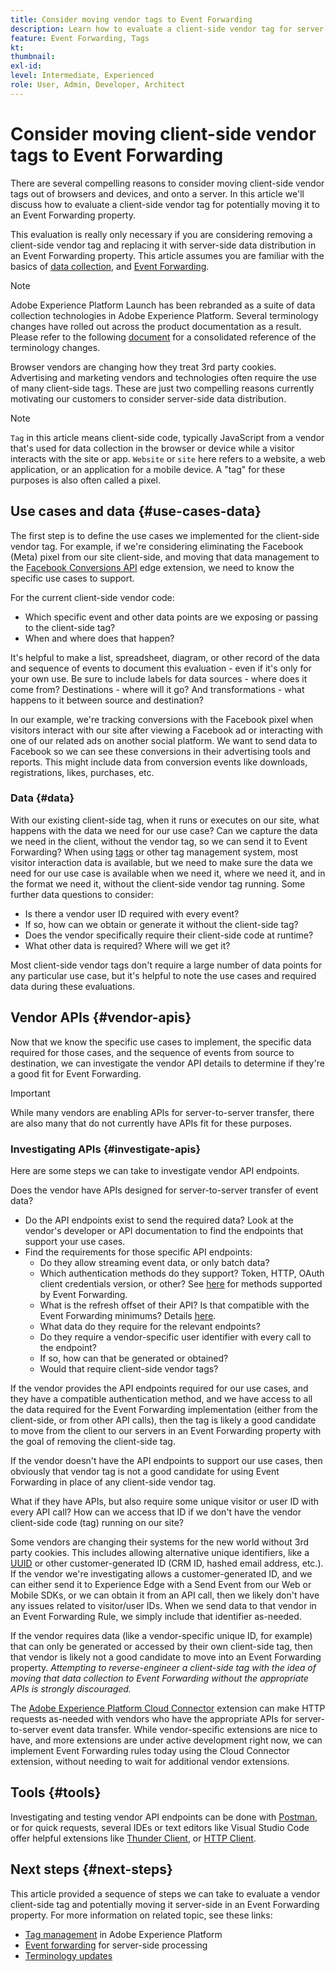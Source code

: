 ```yaml
---
title: Consider moving vendor tags to Event Forwarding
description: Learn how to evaluate a client-side vendor tag for server-side data distribution.
feature: Event Forwarding, Tags
kt: 
thumbnail: 
exl-id: 
level: Intermediate, Experienced
role: User, Admin, Developer, Architect
---
```

# Consider moving client-side vendor tags to Event Forwarding

There are several compelling reasons to consider moving client-side vendor tags out of browsers and devices, and onto a server. In this article we'll discuss how to evaluate a client-side vendor tag for potentially moving it to an Event Forwarding property.

This evaluation is really only necessary if you are considering removing a client-side vendor tag and replacing it with server-side data distribution in an Event Forwarding property. This article assumes you are familiar with the basics of [data collection](https://experienceleague.adobe.com/docs/data-collection.html), and [Event Forwarding](https://experienceleague.adobe.com/docs/experience-platform/tags/event-forwarding/overview.html).

>[!NOTE]
>
>Adobe Experience Platform Launch has been rebranded as a suite of data collection technologies in Adobe Experience Platform. Several terminology changes have rolled out across the product documentation as a result. Please refer to the following [document](https://experienceleague.adobe.com/docs/experience-platform/tags/term-updates.html) for a consolidated reference of the terminology changes.

Browser vendors are changing how they treat 3rd party cookies. Advertising and marketing vendors and technologies often require the use of many client-side tags. These are just two compelling reasons currently motivating our customers to consider server-side data distribution.

>[!NOTE]
>
>`Tag` in this article means client-side code, typically JavaScript from a vendor that's used for data collection in the browser or device while a visitor interacts with the site or app. `Website` or `site` here refers to a website, a web application, or an application for a mobile device. A "tag" for these purposes is also often called a pixel.

## Use cases and data {#use-cases-data}

The first step is to define the use cases we implemented for the client-side vendor tag. For example, if we're considering eliminating the Facebook (Meta) pixel from our site client-side, and moving that data management to the [Facebook Conversions API](https://exchange.adobe.com/apps/ec/105509/facebook-conversions-api-extension) edge extension, we need to know the specific use cases to support.

For the current client-side vendor code:

- Which specific event and other data points are we exposing or passing to the client-side tag?
- When and where does that happen?

It's helpful to make a list, spreadsheet, diagram, or other record of the data and sequence of events to document this evaluation - even if it's only for your own use. Be sure to include labels for data sources - where does it come from? Destinations - where will it go? And transformations - what happens to it between source and destination?

In our example, we're tracking conversions with the Facebook pixel when visitors interact with our site after viewing a Facebook ad or interacting with one of our related ads on another social platform. We want to send data to Facebook so we can see these conversions in their advertising tools and reports. This might include data from conversion events like downloads, registrations, likes, purchases, etc.

### Data {#data}

With our existing client-side tag, when it runs or executes on our site, what happens with the data we need for our use case? Can we capture the data we need in the client, without the vendor tag, so we can send it to Event Forwarding? When using [tags](https://experienceleague.adobe.com/docs/experience-platform/tags/home.html) or other tag management system, most visitor interaction data is available, but we need to make sure the data we need for our use case is available when we need it, where we need it, and in the format we need it, without the client-side vendor tag running. Some further data questions to consider:

- Is there a vendor user ID required with every event?
- If so, how can we obtain or generate it without the client-side tag?
- Does the vendor specifically require their client-side code at runtime?
- What other data is required? Where will we get it?

Most client-side vendor tags don't require a large number of data points for any particular use case, but it's helpful to note the use cases and required data during these evaluations.

## Vendor APIs {#vendor-apis}

Now that we know the specific use cases to implement, the specific data required for those cases, and the sequence of events from source to destination, we can investigate the vendor API details to determine if they're a good fit for Event Forwarding.

>[!IMPORTANT]
>
>While many vendors are enabling APIs for server-to-server transfer, there are also many that do not currently have APIs fit for these purposes.

### Investigating APIs {#investigate-apis}

Here are some steps we can take to investigate vendor API endpoints.

Does the vendor have APIs designed for server-to-server transfer of event data?

- Do the API endpoints exist to send the required data? Look at the vendor's developer or API documentation to find the endpoints that support your use cases.
- Find the requirements for those specific API endpoints:
  - Do they allow streaming event data, or only batch data?
  - Which authentication methods do they support? Token, HTTP, OAuth client credentials version, or other? See [here](https://experienceleague.adobe.com/docs/experience-platform/tags/event-forwarding/secrets.html) for methods supported by Event Forwarding.
  - What is the refresh offset of their API? Is that compatible with the Event Forwarding minimums? Details [here](https://experienceleague.adobe.com/docs/experience-platform/tags/event-forwarding/secrets.html#:~:text=you%20can%20configure%20the%20Refresh%20Offset%20value%20for%20the%20secret).
  - What data do they require for the relevant endpoints?
  - Do they require a vendor-specific user identifier with every call to the endpoint?
  - If so, how can that be generated or obtained?
  - Would that require client-side vendor tags?

If the vendor provides the API endpoints required for our use cases, and they have a compatible authentication method, and we have access to all the data required for the Event Forwarding implementation (either from the client-side, or from other API calls), then the tag is likely a good candidate to move from the client to our servers in an Event Forwarding property with the goal of removing the client-side tag.

If the vendor doesn't have the API endpoints to support our use cases, then obviously that vendor tag is not a good candidate for using Event Forwarding in place of any client-side vendor tag.

What if they have APIs, but also require some unique visitor or user ID with every API call? How can we access that ID if we don't have the vendor client-side code (tag) running on our site?

Some vendors are changing their systems for the new world without 3rd party cookies. This includes allowing alternative unique identifiers, like a [UUID](https://developer.mozilla.org/en-US/docs/Glossary/UUID) or other customer-generated ID (CRM ID, hashed email address, etc.). If the vendor we're investigating allows a customer-generated ID, and we can either send it to Experience Edge with a Send Event from our Web or Mobile SDKs, or we can obtain it from an API call, then we likely don't have any issues related to visitor/user IDs. When we send data to that vendor in an Event Forwarding Rule, we simply include that identifier as-needed.

If the vendor requires data (like a vendor-specific unique ID, for example) that can only be generated or accessed by their own client-side tag, then that vendor is likely not a good candidate to move into an Event Forwarding property. _Attempting to reverse-engineer a client-side tag with the idea of moving that data collection to Event Forwarding without the appropriate APIs is strongly discouraged._

The [Adobe Experience Platform Cloud Connector](https://experienceleague.adobe.com/docs/experience-platform/tags/extensions/adobe/cloud-connector/overview.html) extension can make HTTP requests as-needed with vendors who have the appropriate APIs for server-to-server event data transfer. While vendor-specific extensions are nice to have, and more extensions are under active development right now, we can implement Event Forwarding rules today using the Cloud Connector extension, without needing to wait for additional vendor extensions.

## Tools {#tools}

Investigating and testing vendor API endpoints can be done with [Postman](https://www.postman.com/), or for quick requests, several IDEs or text editors like Visual Studio Code offer helpful extensions like [Thunder Client](https://marketplace.visualstudio.com/items?itemName=rangav.vscode-thunder-client), or [HTTP Client](https://marketplace.visualstudio.com/items?itemName=mkloubert.vscode-http-client).

## Next steps {#next-steps}

This article provided a sequence of steps we can take to evaluate a vendor client-side tag and potentially moving it server-side in an Event Forwarding property. For more information on related topic, see these links:

- [Tag management](https://experienceleague.adobe.com/docs/experience-platform/tags/home.html) in Adobe Experience Platform
- [Event forwarding](https://experienceleague.adobe.com/docs/experience-platform/tags/event-forwarding/overview.html) for server-side processing
- [Terminology updates](https://experienceleague.adobe.com/docs/experience-platform/tags/term-updates.html)